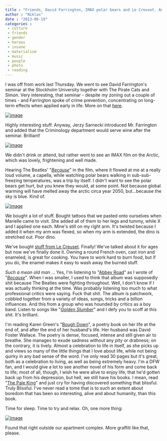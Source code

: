 ```yaml
---
title : "Friends, David Farrington, IMAX polar bears and Le Creuset. And The Beatles, Karen Green and David Foster Wallace."
author : "Niklas"
date : "2013-06-19"
categories : 
 - culture
 - friends
 - gender
 - heroes
 - insane
 - materialism
 - music
 - people
 - photo
 - reading
---
```


I was off from work last Thursday. We went to see David Farrington's seminar at the Stockholm University together with The Pirate Cats and Simon. Very interesting, that seminar - despite my zoning out a couple of times - and Farrington spoke of crime prevention, concentrating on long-term effects when applied early in life. More on that [here](https://www.youtube.com/watch?v=5QD4fz_S_WQ).

[![image](https://niklasblog.com/wp-content/wpid-CameraZOOM-20130613125905840.jpg "CameraZOOM-20130613125905840.jpg")](https://niklasblog.com/wp-content/wpid-CameraZOOM-20130613125905840.jpg)

Highly interesting stuff. Anyway, Jerzy Sarnecki introduced Mr. Farrington and added that the Criminology department would serve wine after the seminar. Brilliant!

[![image](https://niklasblog.com/wp-content/wpid-mtf_QEfVW_113.jpg "mtf_QEfVW_113.jpg")](https://niklasblog.com/wp-content/wpid-mtf_QEfVW_113.jpg)

We didn't drink or attend, but rather went to see an IMAX film on the Arctic, which was lovely, frightening and well made.

Hearing The Beatles' "_[Because](http://www.youtube.com/watch?v=dWlLPJG9Cvg)_" in the film, where it flowed at me at a really loud volume, a capella, while watching polar bears walking in sub-sub-freezing temperatures, was a trip by itself. I didn't want to see the polar bears get hurt, but you knew they would, at some point. Not because global warming will have melted away the arctic circa year 2050, but...because the sky is blue. Kind of.

[![image](https://niklasblog.com/wp-content/wpid-CameraZOOM-20130613155854620.jpg "CameraZOOM-20130613155854620.jpg")](https://niklasblog.com/wp-content/wpid-CameraZOOM-20130613155854620.jpg)

We bought a lot of stuff. Bought tattoos that we pasted onto ourselves when Marielle came to visit. She added all of them to her legs and tummy, while X and I applied one each. Mine's still on my right arm. It's twisted because I added it when my arm was flexed, so when my arm is extended, the dino is stretched out. Poor dino.

We've bought [stuff from Le Creuset](http://cookware.lecreuset.com/cookware/category_Cookware_10151_-1_20002_10003). Finally! We've talked about it for ages but now we've finally done it. Owning a round French oven, cast iron and enameled, is great for cooking. You have to work hard to burn food, but if you do, the enamel makes it easy to wash away the burned stuff.

_Such a mean old man_ ... Yes, I'm listening to "[Abbey Road](http://en.wikipedia.org/wiki/Abbey_Road)" as I wrote of "_[Because](http://en.wikipedia.org/wiki/Because_%28The_Beatles_song%29)_". When I was smaller, I used to think that album was supposedly shit because The Beatles were fighting throughout. Well, I don't know if I was actually thinking at the time. Was probably listening too much to what professional critics were saying. Fuck that shit. The album is patchwork, cobbled together from a variety of ideas, songs, tricks and a billion influences. And this from a group who was hounded by critics as a boy band. Listen to songs like "_[Golden Slumber](http://en.wikipedia.org/wiki/Golden_Slumbers)_" and I defy you to scoff at this shit. It's brilliant.

I'm reading Karen Green's "[Bough Down](http://www.goodreads.com/book/show/17194983-bough-down)", a poetry book on her life at the end of, and after the end of her husband's life. Her husband was David Foster Wallace. The poetry is dense, focused, intense and still given air to breathe. She manages to exude sadness without any pity or drabness; on the contrary, it is lively. Almost a celebration to life in itself, as she picks up and views so many of the little things that I love about life, while not being quirky in any bad sense of the word. I've only read 30 pages but it's great, both as a celebration to living, as well as being extremely heavy. I'm a DFW fan, and I would give a lot to see another novel of his form and come back to life; most of all, though, I wish he were alive to enjoy life, that he'd gotten back up from his depression, but hell, we still have his books. I mean, read "[The Pale King](http://www.goodreads.com/book/show/9443405-the-pale-king)" and just cry for having discovered something that blissful. Truly Blissful. I've never read a tome that is to such an extent about boredom that has been so interesting, alive and about humanity, than this book.

Time for sleep. Time to try and relax. Oh, one more thing:

[![image](https://niklasblog.com/wp-content/wpid-mtf_QEfVW_141.jpg "mtf_QEfVW_141.jpg")](https://niklasblog.com/wp-content/wpid-mtf_QEfVW_141.jpg)

Found that right outside our apartment complex. More graffiti like that, please.
